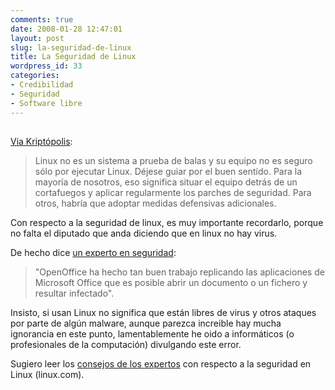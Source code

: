 ```yaml
---
comments: true
date: 2008-01-28 12:47:01
layout: post
slug: la-seguridad-de-linux
title: La Seguridad de Linux
wordpress_id: 33
categories:
- Credibilidad
- Seguridad
- Software libre
---
```


## 

[Via Kriptópolis](http://www.kriptopolis.org/expertos-aconsejan-seguridad-linux):

> Linux no es un sistema a prueba de balas y su equipo no es seguro sólo por ejecutar Linux. Déjese guiar por el buen sentido. Para la mayoría de nosotros, eso significa situar el equipo detrás de un cortafuegos y aplicar regularmente los parches de seguridad. Para otros, habría que adoptar medidas defensivas adicionales.

Con respecto a la seguridad de linux, es muy importante recordarlo, porque no falta el diputado que anda diciendo que en linux no hay virus.

De hecho dice [un experto en seguridad](http://en.wikipedia.org/wiki/Theodore_Ts%27o):

> "OpenOffice ha hecho tan buen trabajo replicando las aplicaciones de Microsoft Office que es posible abrir un documento o un fichero y resultar infectado".

Insisto, si usan Linux no significa que están libres de virus y otros ataques por parte de algún malware, aunque parezca increible hay mucha ignorancia en este punto, lamentablemente he oido a informáticos (o profesionales de la computación) divulgando este error.

Sugiero leer los [consejos de los expertos](http://www.linux.com/feature/124994) con respecto a la seguridad en Linux (linux.com).



